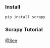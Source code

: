 

### Install

```shell
pip install scrapy
```



### Scrapy Tutorial

[@See](https://docs.scrapy.org/en/latest/intro/tutorial.html)

